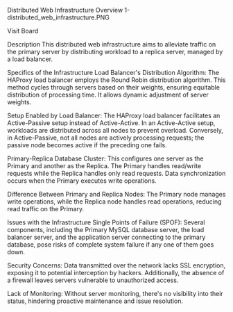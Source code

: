 Distributed Web Infrastructure Overview
1-distributed_web_infrastructure.PNG

Visit Board

Description
This distributed web infrastructure aims to alleviate traffic on the primary server by distributing workload to a replica server, managed by a load balancer.

Specifics of the Infrastructure
Load Balancer's Distribution Algorithm: The HAProxy load balancer employs the Round Robin distribution algorithm. This method cycles through servers based on their weights, ensuring equitable distribution of processing time. It allows dynamic adjustment of server weights.

Setup Enabled by Load Balancer: The HAProxy load balancer facilitates an Active-Passive setup instead of Active-Active. In an Active-Active setup, workloads are distributed across all nodes to prevent overload. Conversely, in Active-Passive, not all nodes are actively processing requests; the passive node becomes active if the preceding one fails.

Primary-Replica Database Cluster: This configures one server as the Primary and another as the Replica. The Primary handles read/write requests while the Replica handles only read requests. Data synchronization occurs when the Primary executes write operations.

Difference Between Primary and Replica Nodes: The Primary node manages write operations, while the Replica node handles read operations, reducing read traffic on the Primary.

Issues with the Infrastructure
Single Points of Failure (SPOF): Several components, including the Primary MySQL database server, the load balancer server, and the application server connecting to the primary database, pose risks of complete system failure if any one of them goes down.

Security Concerns: Data transmitted over the network lacks SSL encryption, exposing it to potential interception by hackers. Additionally, the absence of a firewall leaves servers vulnerable to unauthorized access.

Lack of Monitoring: Without server monitoring, there's no visibility into their status, hindering proactive maintenance and issue resolution.